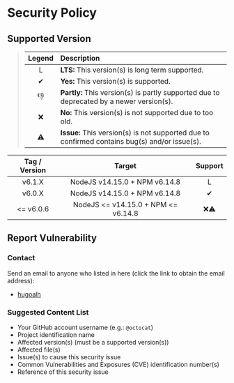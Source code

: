# Security Policy

## Supported Version

> | **Legend** | **Description** |
> |:-:|:--|
> | L | **LTS:** This version(s) is long term supported. |
> | ✔ | **Yes:** This version(s) is supported. |
> | 👎 | **Partly:** This version(s) is partly supported due to deprecated by a newer version(s). |
> | ❌ | **No:** This version(s) is not supported due to too old. |
> | ⚠ | **Issue:** This version(s) is not supported due to confirmed contains bug(s) and/or issue(s). |

| **Tag / Version** | **Target** | **Support** |
|:-:|:-:|:-:|
| v6.1.X | NodeJS v14.15.0 + NPM v6.14.8 | L |
| v6.0.X | NodeJS v14.15.0 + NPM v6.14.8 | ✔ |
| <= v6.0.6 | NodeJS <= v14.15.0 + NPM <= v6.14.8 | ❌⚠ |

## Report Vulnerability

### Contact

Send an email to anyone who listed in here (click the link to obtain the email address):

- [hugoalh](https://github.com/hugoalh)

### Suggested Content List

- Your GitHub account username (e.g.: `@octocat`)
- Project identification name
- Affected version(s) (must be a supported version(s))
- Affected file(s)
- Issue(s) to cause this security issue
- Common Vulnerabilities and Exposures (CVE) identification number(s)
- Reference of this security issue
